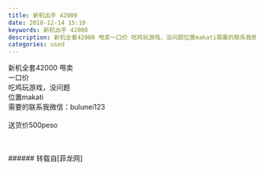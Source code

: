 ```yaml
---
title: 新机出手 42000
date: 2018-12-14 15:10
keywords: 新机出手 42000
description: 新机全套42000 甩卖一口价 吃鸡玩游戏，没问题位置makati需要的联系我微信：bulunei123送货价500peso
categories: used
---
```

<td class="t_f" id="postmessage_2470369">

新机全套42000 甩卖<br/>
一口价 <br/>
吃鸡玩游戏，没问题<br/>
位置makati<br/>
需要的联系我微信：bulunei123<br/>
<br/>
送货价500peso<br/>
<br/>
<img alt="" border="0" class="zoom" data-cf-modified-674fd5e896efd3a8e867e280-="" file="http://www.flw.ph/data/appbyme/upload/image/201812/14/kZQDipijtWjr.jpg" id="aimg_uIRAZ" lazyloadthumb="1" onclick="" onmouseover="" src="http://www.flw.ph/data/appbyme/upload/image/201812/14/kZQDipijtWjr.jpg"/><br/>
<br/>
</td>
###### 转载自[菲龙网]